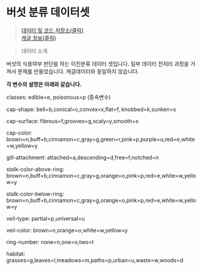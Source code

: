# 버섯 분류 데이터셋

<!-- > 데이터 이미지 :  -->
  
    
>[데이터 및 코드 저장소(클릭)](https://github.com/Datamanim/mushroom)  
>[캐글 정보(클릭)](https://www.kaggle.com/uciml/mushroom-classification)  
  
>데이터 소개 
  
 버섯의 식용여부 판단을 하는 이진분류 데이터 셋입니다.
 일부 데이터 전처리 과정을 거쳐서 문제를 만들었습니다. 캐글데이터와 동일하지 않습니다.

  
**각 변수의 설명은 아래와 같습니다.**  


classes: edible=e, poisonous=p (종속변수)  
     
cap-shape: bell=b,conical=c,convex=x,flat=f, knobbed=k,sunken=s    
  
cap-surface: fibrous=f,grooves=g,scaly=y,smooth=s    
  
cap-color: brown=n,buff=b,cinnamon=c,gray=g,green=r,pink=p,purple=u,red=e,white=w,yellow=y   
    
gill-attachment: attached=a,descending=d,free=f,notched=n     
    
stalk-color-above-ring: brown=n,buff=b,cinnamon=c,gray=g,orange=o,pink=p,red=e,white=w,yellow=y     
  
stalk-color-below-ring: brown=n,buff=b,cinnamon=c,gray=g,orange=o,pink=p,red=e,white=w,yellow=y     
  
veil-type: partial=p,universal=u      
   
veil-color: brown=n,orange=o,white=w,yellow=y    
  
ring-number: none=n,one=o,two=t    
  
habitat: grasses=g,leaves=l,meadows=m,paths=p,urban=u,waste=w,woods=d   
    